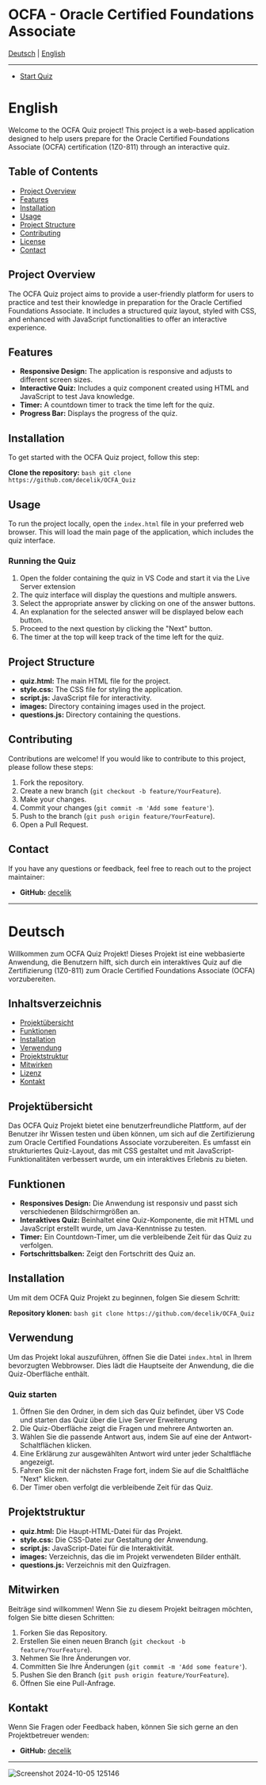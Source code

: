 # OCFA - Oracle Certified Foundations Associate





[Deutsch](#deutsch) | [English](#english)

---

- [Start Quiz](https://github.com/decelik/OCFA_Quiz)



# English

Welcome to the OCFA Quiz project! This project is a web-based application designed to help users prepare for the Oracle Certified Foundations Associate (OCFA) certification (1Z0-811) through an interactive quiz.

## Table of Contents

- [Project Overview](#project-overview)
- [Features](#features)
- [Installation](#installation)
- [Usage](#usage)
- [Project Structure](#project-structure)
- [Contributing](#contributing)
- [License](#license)
- [Contact](#contact)

## Project Overview

The OCFA Quiz project aims to provide a user-friendly platform for users to practice and test their knowledge in preparation for the Oracle Certified Foundations Associate. It includes a structured quiz layout, styled with CSS, and enhanced with JavaScript functionalities to offer an interactive experience.

## Features

- **Responsive Design:** The application is responsive and adjusts to different screen sizes.
- **Interactive Quiz:** Includes a quiz component created using HTML and JavaScript to test Java knowledge.
- **Timer:** A countdown timer to track the time left for the quiz.
- **Progress Bar:** Displays the progress of the quiz.

## Installation

To get started with the OCFA Quiz project, follow this step:

**Clone the repository:**
    ```bash
    git clone https://github.com/decelik/OCFA_Quiz
    ```

## Usage

To run the project locally, open the `index.html` file in your preferred web browser. This will load the main page of the application, which includes the quiz interface.

### Running the Quiz

1. Open the folder containing the quiz in VS Code and start it via the Live Server extension
2. The quiz interface will display the questions and multiple answers.
3. Select the appropriate answer by clicking on one of the answer buttons.
4. An explanation for the selected answer will be displayed below each button.
5. Proceed to the next question by clicking the "Next" button.
6. The timer at the top will keep track of the time left for the quiz.

## Project Structure

- **quiz.html:** The main HTML file for the project.
- **style.css:** The CSS file for styling the application.
- **script.js:** JavaScript file for interactivity.
- **images:** Directory containing images used in the project.
- **questions.js:** Directory containing the questions.

## Contributing

Contributions are welcome! If you would like to contribute to this project, please follow these steps:

1. Fork the repository.
2. Create a new branch (`git checkout -b feature/YourFeature`).
3. Make your changes.
4. Commit your changes (`git commit -m 'Add some feature'`).
5. Push to the branch (`git push origin feature/YourFeature`).
6. Open a Pull Request.


## Contact

If you have any questions or feedback, feel free to reach out to the project maintainer:

- **GitHub:** [decelik](https://github.com/decelik/OCFA_Quiz)

---

# Deutsch

Willkommen zum OCFA Quiz Projekt! Dieses Projekt ist eine webbasierte Anwendung, die Benutzern hilft, sich durch ein interaktives Quiz auf die Zertifizierung (1Z0-811) zum Oracle Certified Foundations Associate (OCFA) vorzubereiten.

## Inhaltsverzeichnis

- [Projektübersicht](#projektübersicht)
- [Funktionen](#funktionen)
- [Installation](#installation)
- [Verwendung](#verwendung)
- [Projektstruktur](#projektstruktur)
- [Mitwirken](#mitwirken)
- [Lizenz](#lizenz)
- [Kontakt](#kontakt)

## Projektübersicht

Das OCFA Quiz Projekt bietet eine benutzerfreundliche Plattform, auf der Benutzer ihr Wissen testen und üben können, um sich auf die Zertifizierung zum Oracle Certified Foundations Associate vorzubereiten. Es umfasst ein strukturiertes Quiz-Layout, das mit CSS gestaltet und mit JavaScript-Funktionalitäten verbessert wurde, um ein interaktives Erlebnis zu bieten.

## Funktionen

- **Responsives Design:** Die Anwendung ist responsiv und passt sich verschiedenen Bildschirmgrößen an.
- **Interaktives Quiz:** Beinhaltet eine Quiz-Komponente, die mit HTML und JavaScript erstellt wurde, um Java-Kenntnisse zu testen.
- **Timer:** Ein Countdown-Timer, um die verbleibende Zeit für das Quiz zu verfolgen.
- **Fortschrittsbalken:** Zeigt den Fortschritt des Quiz an.

## Installation

Um mit dem OCFA Quiz Projekt zu beginnen, folgen Sie diesem Schritt:

**Repository klonen:**
    ```bash
    git clone https://github.com/decelik/OCFA_Quiz   ```


## Verwendung

Um das Projekt lokal auszuführen, öffnen Sie die Datei `index.html` in Ihrem bevorzugten Webbrowser. Dies lädt die Hauptseite der Anwendung, die die Quiz-Oberfläche enthält.

### Quiz starten

1. Öffnen Sie den Ordner, in dem sich das Quiz befindet, über VS Code und starten das Quiz über die Live Server Erweiterung
2. Die Quiz-Oberfläche zeigt die Fragen und mehrere Antworten an.
3. Wählen Sie die passende Antwort aus, indem Sie auf eine der Antwort-Schaltflächen klicken.
4. Eine Erklärung zur ausgewählten Antwort wird unter jeder Schaltfläche angezeigt.
5. Fahren Sie mit der nächsten Frage fort, indem Sie auf die Schaltfläche "Next" klicken.
6. Der Timer oben verfolgt die verbleibende Zeit für das Quiz.

## Projektstruktur

- **quiz.html:** Die Haupt-HTML-Datei für das Projekt.
- **style.css:** Die CSS-Datei zur Gestaltung der Anwendung.
- **script.js:** JavaScript-Datei für die Interaktivität.
- **images:** Verzeichnis, das die im Projekt verwendeten Bilder enthält.
- **questions.js:** Verzeichnis mit den Quizfragen.

## Mitwirken

Beiträge sind willkommen! Wenn Sie zu diesem Projekt beitragen möchten, folgen Sie bitte diesen Schritten:

1. Forken Sie das Repository.
2. Erstellen Sie einen neuen Branch (`git checkout -b feature/YourFeature`).
3. Nehmen Sie Ihre Änderungen vor.
4. Committen Sie Ihre Änderungen (`git commit -m 'Add some feature'`).
5. Pushen Sie den Branch (`git push origin feature/YourFeature`).
6. Öffnen Sie eine Pull-Anfrage.


## Kontakt

Wenn Sie Fragen oder Feedback haben, können Sie sich gerne an den Projektbetreuer wenden:

- **GitHub:** [decelik](https://github.com/decelik/OCFA_Quiz)

---

![Screenshot 2024-10-05 125146](https://github.com/user-attachments/assets/30b167bb-35e0-4f56-b8f9-8a1847dc275c)
